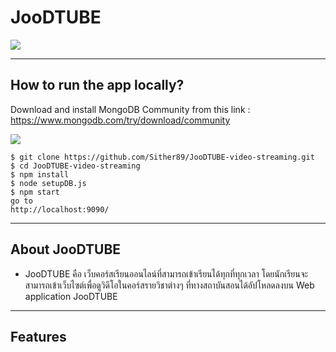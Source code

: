 # JooDTUBE

![](https://media.discordapp.net/attachments/1013480789062713488/1022162261839712367/unknown.png?width=1440&height=403)

 </div>

---

## How to run the app locally?

Download and install MongoDB Community from this link : https://www.mongodb.com/try/download/community


![](https://media.discordapp.net/attachments/904402571358244894/1039077078550712381/image.pngwidth=440&height=403)


```
$ git clone https://github.com/Sither89/JooDTUBE-video-streaming.git
$ cd JooDTUBE-video-streaming
$ npm install
$ node setupDB.js
$ npm start
go to 
http://localhost:9090/
```

---

## About JooDTUBE

* JooDTUBE คือ เว็บคอร์สเรียนออนไลน์ที่สามารถเข้าเรียนได้ทุกที่ทุกเวลา โดยนักเรียนจะสามารถเข้าเว็บไซต์เพื่อดูวิดีโอในคอร์สรายวิชาต่างๆ ที่ทางสถาบันสอนได้อัปโหลดลงบน Web application JooDTUBE


---

## Features
